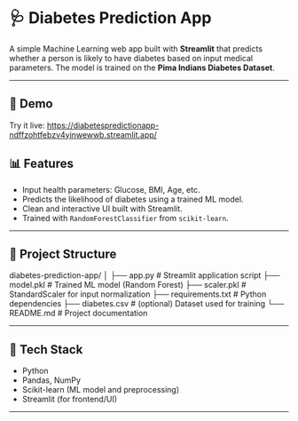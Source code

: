 # 🩺 Diabetes Prediction App

A simple Machine Learning web app built with **Streamlit** that predicts whether a person is likely to have diabetes based on input medical parameters. The model is trained on the **Pima Indians Diabetes Dataset**.

---

## 🚀 Demo

Try it live: https://diabetespredictionapp-ndffzohtfebzv4yinwewwb.streamlit.app/

## 📊 Features

- Input health parameters: Glucose, BMI, Age, etc.
- Predicts the likelihood of diabetes using a trained ML model.
- Clean and interactive UI built with Streamlit.
- Trained with `RandomForestClassifier` from `scikit-learn`.

---

## 📁 Project Structure

diabetes-prediction-app/
│
├── app.py # Streamlit application script
├── model.pkl # Trained ML model (Random Forest)
├── scaler.pkl # StandardScaler for input normalization
├── requirements.txt # Python dependencies
├── diabetes.csv # (optional) Dataset used for training
└── README.md # Project documentation




---

## 🧠 Tech Stack

- Python
- Pandas, NumPy
- Scikit-learn (ML model and preprocessing)
- Streamlit (for frontend/UI)

---



